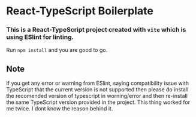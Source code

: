 # React-TypeScript Boilerplate
### This is a React-TypeScript project created with `vite` which is using ESlint for linting.  
Run `npm install` and you are good to go.


## Note
If you get any error or warning from ESlint, saying compatibility issue with TypeScript that the current version is not supported then please do install the recomended version of typescript in worning/error and then re-install the same TypeScript version provided in the project.
This thing worked for me twice. I dont know the reason behind it. 
